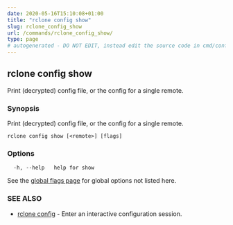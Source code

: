 ```yaml
---
date: 2020-05-16T15:10:08+01:00
title: "rclone config show"
slug: rclone_config_show
url: /commands/rclone_config_show/
type: page
# autogenerated - DO NOT EDIT, instead edit the source code in cmd/config/show/ and as part of making a release run "make commanddocs"
---
```

## rclone config show

Print (decrypted) config file, or the config for a single remote.

### Synopsis

Print (decrypted) config file, or the config for a single remote.

```
rclone config show [<remote>] [flags]
```

### Options

```
  -h, --help   help for show
```

See the [global flags page](/flags/) for global options not listed here.

### SEE ALSO

* [rclone config](/commands/rclone_config/)	 - Enter an interactive configuration session.

